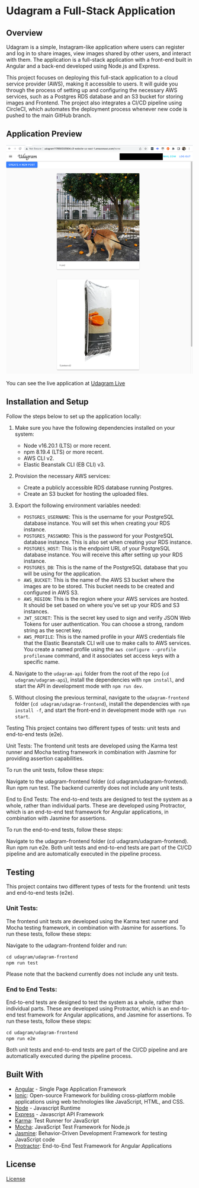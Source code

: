 # Udagram a Full-Stack Application

## Overview

Udagram is a simple, Instagram-like application where users can register and log in to share images, view images shared by other users, and interact with them. The application is a full-stack application with a front-end built in Angular and a back-end developed using Node.js and Express.

This project focuses on deploying this full-stack application to a cloud service provider (AWS), making it accessible to users. It will guide you through the process of setting up and configuring the necessary AWS services, such as a Postgres RDS database and an S3 bucket for storing images and Frontend. The project also integrates a CI/CD pipeline using CircleCI, which automates the deployment process whenever new code is pushed to the main GitHub branch.

## Application Preview

![Udagram Screenshot](./docs/images/udagram_screenshot.png "Screenshot of Udagram")

You can see the live application at [Udagram Live](http://udagram117850033504.s3-website-us-east-1.amazonaws.com/home)


## Installation and Setup

Follow the steps below to set up the application locally:

1. Make sure you have the following dependencies installed on your system:
    - Node v16.20.1 (LTS) or more recent.
    - npm 8.19.4 (LTS) or more recent.
    - AWS CLI v2.
    - Elastic Beanstalk CLI (EB CLI) v3.
    
2. Provision the necessary AWS services:
    - Create a publicly accessible RDS database running Postgres.
    - Create an S3 bucket for hosting the uploaded files.
    
3. Export the following environment variables needed:
    - `POSTGRES_USERNAME`: This is the username for your PostgreSQL database instance. You will set this when creating your RDS instance.
    - `POSTGRES_PASSWORD`: This is the password for your PostgreSQL database instance. This is also set when creating your RDS instance.
    - `POSTGRES_HOST`: This is the endpoint URL of your PostgreSQL database instance. You will receive this after setting up your RDS instance.
    - `POSTGRES_DB`: This is the name of the PostgreSQL database that you will be using for the application.
    - `AWS_BUCKET`: This is the name of the AWS S3 bucket where the images are to be stored. This bucket needs to be created and configured in AWS S3.
    - `AWS_REGION`: This is the region where your AWS services are hosted. It should be set based on where you've set up your RDS and S3 instances.
    - `JWT_SECRET`: This is the secret key used to sign and verify JSON Web Tokens for user authentication. You can choose a strong, random string as the secret key.
    - `AWS_PROFILE`:  This is the named profile in your AWS credentials file that the Elastic Beanstalk CLI will use to make calls to AWS services. You create a named profile using the `aws configure --profile profilename` command, and it associates set access keys with a specific name.

4.  Navigate to the `udagram-api` folder from the root of the repo (`cd udagram/udagram-api`), install the dependencies with `npm install`, and start the API in development mode with `npm run dev`.

5. Without closing the previous terminal, navigate to the `udagram-frontend` folder (`cd udagram/udagram-frontend`), install the dependencies with `npm install -f`, and start the front-end in development mode with `npm run start`.

Testing
This project contains two different types of tests: unit tests and end-to-end tests (e2e).

Unit Tests:
The frontend unit tests are developed using the Karma test runner and Mocha testing framework in combination with Jasmine for providing assertion capabilities.

To run the unit tests, follow these steps:

Navigate to the udagram-frontend folder (cd udagram/udagram-frontend).
Run npm run test.
The backend currently does not include any unit tests.

End to End Tests:
The end-to-end tests are designed to test the system as a whole, rather than individual parts. These are developed using Protractor, which is an end-to-end test framework for Angular applications, in combination with Jasmine for assertions.

To run the end-to-end tests, follow these steps:

Navigate to the udagram-frontend folder (cd udagram/udagram-frontend).
Run npm run e2e.
Both unit tests and end-to-end tests are part of the CI/CD pipeline and are automatically executed in the pipeline process.

## Testing

This project contains two different types of tests for the frontend: unit tests and end-to-end tests (e2e).

### Unit Tests:

The frontend unit tests are developed using the Karma test runner and Mocha testing framework, in combination with Jasmine for assertions. To run these tests, follow these steps:

Navigate to the udagram-frontend folder and run:
```
cd udagram/udagram-frontend
npm run test
```

Please note that the backend currently does not include any unit tests.

### End to End Tests:

End-to-end tests are designed to test the system as a whole, rather than individual parts. These are developed using Protractor, which is an end-to-end test framework for Angular applications, and Jasmine for assertions. To run these tests, follow these steps:
```
cd udagram/udagram-frontend
npm run e2e
```

Both unit tests and end-to-end tests are part of the CI/CD pipeline and are automatically executed during the pipeline process.

## Built With

- [Angular](https://angular.io/) - Single Page Application Framework
- [Ionic](https://ionicframework.com/): Open-source Framework for building cross-platform mobile applications using web technologies like JavaScript, HTML, and CSS.
- [Node](https://nodejs.org) - Javascript Runtime
- [Express](https://expressjs.com/) - Javascript API Framework
- [Karma](https://karma-runner.github.io/latest/index.html): Test Runner for JavaScript
- [Mocha](https://mochajs.org/): JavaScript Test Framework for Node.js
- [Jasmine](https://jasmine.github.io/): Behavior-Driven Development Framework for testing JavaScript code
- [Protractor](http://www.protractortest.org/): End-to-End Test Framework for Angular Applications


## License

[License](LICENSE.txt)
